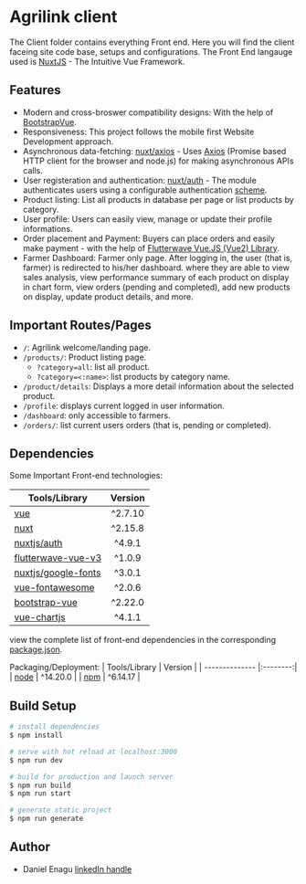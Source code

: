 # Agrilink client

The Client folder contains everything Front end. Here you will find the client faceing site code base, setups and configurations. The Front End langauge used is [NuxtJS](https://v2.nuxt.com/) - The Intuitive Vue Framework.

## Features

- Modern and cross-broswer compatibility designs: With the help of [BootstrapVue](https://bootstrap-vue.org/).
- Responsiveness: This project follows the mobile first Website Development approach.
- Asynchronous data-fetching: [nuxt/axios](https://axios.nuxtjs.org/) - Uses [Axios](https://github.com/axios/axios) (Promise based HTTP client for the browser and node.js) for making asynchronous APIs calls.
- User registeration and authentication: [nuxt/auth](https://auth.nuxtjs.org/) - The module authenticates users using a configurable authentication [scheme](https://auth.nuxtjs.org/guide/scheme).
- Product listing: List all products in database per page or list products by category.
- User profile: Users can easily view, manage or update their profile informations.
- Order placement and Payment: Buyers can place orders and easily make payment - with the help of [Flutterwave Vue.JS (Vue2) Library](https://github.com/Flutterwave/Vue-v3).
- Farmer Dashboard: Farmer only page. After logging in, the user (that is, farmer) is redirected to his/her dashboard. where they are able to view sales analysis, view performance summary of each product on display in chart form, view orders (pending and completed), add new products on display, update product details, and more.

## Important Routes/Pages

- `/`: Agrilink welcome/landing page.
- `/products/`: Product listing page.
   - `?category=all`: list all product.
   - `?category=<:name>`: list products by category name.
- `/product/details`: Displays a more detail information about the selected product.
- `/profile`: displays current logged in user information. 
- `/dashboard`: only accessible to farmers.
- `/orders/`: list current users orders (that is, pending or completed).

## Dependencies

Some Important Front-end technologies:

| Tools/Library          | Version |
| ---------------------- |:-------:|
|  [vue]                 | ^2.7.10 |
|  [nuxt]                | ^2.15.8 |
|  [nuxtjs/auth]         | ^4.9.1  |
|  [flutterwave-vue-v3]  | ^1.0.9  |
|  [nuxtjs/google-fonts] | ^3.0.1  |
|  [vue-fontawesome]     | ^2.0.6  |
|  [bootstrap-vue]       | ^2.22.0 |
|  [vue-chartjs]         | ^4.1.1  |

view the complete list of front-end dependencies in the corresponding [package.json].

Packaging/Deployment:
| Tools/Library  | Version  |
| -------------- |:--------:|
|  [node]        | ^14.20.0 |
|  [npm]         | ^6.14.17 |


[vue]: https://vuejs.org/
[nuxt]: https://v2.nuxt.com/
[nuxtjs/auth]: https://auth.nuxtjs.org/
[flutterwave-vue-v3]: https://github.com/Flutterwave/Vue-v3
[nuxtjs/google-fonts]: https://google-fonts.nuxtjs.org/
[vue-fontawesome]: https://fontawesome.com/docs/web/use-with/vue/
[bootstrap-vue]: https://bootstrap-vue.org/
[vue-chartjs]: https://vue-chartjs.org/guide/
[package.json]: https://github.com/dsparrowm/AgriLink/blob/Development/client/package.json
[node]: https://nodejs.org/docs/latest-v14.x/api/
[npm]: https://nodejs.org/docs/latest-v14.x/api/

## Build Setup

```bash
# install dependencies
$ npm install

# serve with hot reload at localhost:3000
$ npm run dev

# build for production and launch server
$ npm run build
$ npm run start

# generate static project
$ npm run generate
```

## Author
- Daniel Enagu [linkedIn handle](https://www.linkedin.com/in/enagudaniel/)